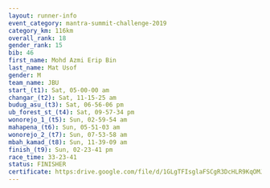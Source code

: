 ```yaml
---
layout: runner-info 
event_category: mantra-summit-challenge-2019 
category_km: 116km 
overall_rank: 18
gender_rank: 15
bib: 46
first_name: Mohd Azmi Erip Bin
last_name: Mat Usof
gender: M
team_name: JBU
start_(t1): Sat, 05-00-00 am
changar_(t2): Sat, 11-15-25 am
budug_asu_(t3): Sat, 06-56-06 pm
ub_forest_st_(t4): Sat, 09-57-34 pm
wonorejo_1_(t5): Sun, 02-59-54 am
mahapena_(t6): Sun, 05-51-03 am
wonorejo_2_(t7): Sun, 07-53-58 am
mbah_kamad_(t8): Sun, 11-39-09 am
finish_(t9): Sun, 02-23-41 pm
race_time: 33-23-41
status: FINISHER
certificate: https:drive.google.com/file/d/1GLgTFIsglaFSCgR3DcHLR9KqOMJm6Phu/view?usp=sharing
---
```

